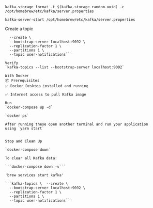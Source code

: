 `kafka-storage format -t $(kafka-storage random-uuid) -c /opt/homebrew/etc/kafka/server.properties`

`kafka-server-start /opt/homebrew/etc/kafka/server.properties`

Create a topic
```kafka-topics \
  --create \
  --bootstrap-server localhost:9092 \
  --replication-factor 1 \
  --partitions 1 \
  --topic user-notifications```

Verify
`kafka-topics --list --bootstrap-server localhost:9092`

With Docker
📦 Prerequisites
✅ Docker Desktop installed and running

✅ Internet access to pull Kafka image

Run 
`docker-compose up -d`

`docker ps`

After running these open another terminal and run your application using `yarn start`


Stop and Clean Up

`docker-compose down`

To clear all Kafka data:

```docker-compose down -v```

'brew services start kafka'

```kafka-topics \  --create \                                         
  --bootstrap-server localhost:9092 \
  --replication-factor 1 \
  --partitions 1 \
  --topic user-notifications```